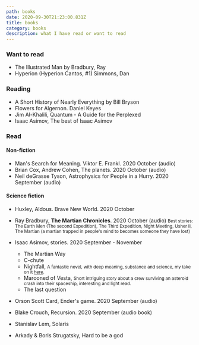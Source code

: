 ```yaml
---
path: books
date: 2020-09-30T21:23:00.831Z
title: books
category: books
description: what I have read or want to read
---
```


### Want to read

- The Illustrated Man by Bradbury, Ray
- Hyperion (Hyperion Cantos, #1) Simmons, Dan

### Reading

- A Short History of Nearly Everything by Bill Bryson
- Flowers for Algernon. Daniel Keyes
- Jim Al-Khalili, Quantum - A Guide for the Perplexed
- Isaac Asimov, The best of Isaac Asimov

### Read

#### Non-fiction

- Man's Search for Meaning. Viktor E. Frankl. 2020 October (audio)
- Brian Cox, Andrew Cohen, The planets. 2020 October (audio)
- Neil deGrasse Tyson, Astrophysics for People in a Hurry. 2020 September (audio)

#### Science fiction

- Huxley, Aldous. Brave New World. 2020 October
- Ray Bradbury, <b>The Martian Chronicles</b>. 2020 October (audio)
  <small>Best stories: The Earth Men (The second Expedition), The Third Expedition, Night Meeting, Usher II, The Martian (a martian trapped in people's mind to becomes someone they have lost)</small>
- Isaac Asimov, stories. 2020 September - November

  - The Martian Way
  - C-chute
  - Nightfall, <small> A fantastic novel, with deep meaning, substance and science, my take on it [here](/blog/asimov-nightfall/).</small>
  - Marooned of Vesta, <small> Short intriguing story about a crew surviving an asteroid crash into their spaceship, interesting and light read.</small>
  - The last question

- Orson Scott Card, Ender's game. 2020 September (audio)
- Blake Crouch, Recursion. 2020 September (audio book)
- Stanislav Lem, Solaris
- Arkady & Boris Strugatsky, Hard to be a god
